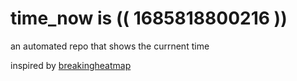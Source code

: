 # time_now is (( 1685818800216 ))

an automated repo that shows the currnent time

inspired by [breakingheatmap](https://github.com/breakingheatmap/breakingheatmap)